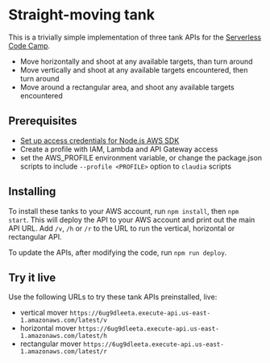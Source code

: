 # Straight-moving tank

This is a trivially simple implementation of three tank APIs for the [Serverless Code Camp](https://serverless.camp).  

* Move horizontally and shoot at any available targets, than turn around
* Move vertically and shoot at any available targets encountered, then turn around
* Move around a rectangular area, and shoot any available targets encountered

## Prerequisites

* [Set up access credentials for Node.js AWS SDK](http://docs.aws.amazon.com/AWSJavaScriptSDK/guide/node-configuring.html)
* Create a profile with IAM, Lambda and API Gateway access
* set the AWS_PROFILE environment variable, or change the package.json scripts to include `--profile <PROFILE>` option to `claudia` scripts

## Installing

To install these tanks to your AWS account, run `npm install`, then `npm start`. This will deploy the API to your AWS account and print out the main API URL. Add `/v`, `/h` or `/r` to the URL to run the vertical, horizontal or rectangular API.

To update the APIs, after modifying the code, run `npm run deploy`.

## Try it live

Use the following URLs to try these tank APIs preinstalled, live:

* vertical mover `https://6ug9dleeta.execute-api.us-east-1.amazonaws.com/latest/v` 
* horizontal mover `https://6ug9dleeta.execute-api.us-east-1.amazonaws.com/latest/h`
* rectangular mover `https://6ug9dleeta.execute-api.us-east-1.amazonaws.com/latest/r`
